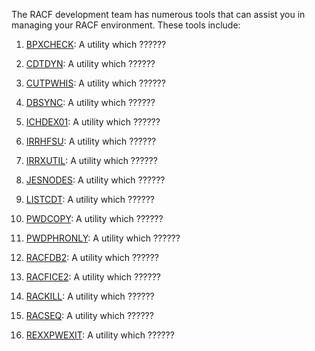 The RACF development team has numerous tools that can assist you in managing your RACF environment. These tools include:

1. [BPXCHECK](http://ibm.biz/racf-bpxcheck): A utility which ?????? 

2. [CDTDYN](http://ibm.biz/racf-cdtdyn): A utility which ?????? 

3. [CUTPWHIS](http://ibm.biz/racf-cutpwhis): A utility which ?????? 

4. [DBSYNC](http://ibm.biz/racf-dbsync): A utility which ?????? 

5. [ICHDEX01](http://ibm.biz/racf-ichdex01): A utility which ?????? 

6. [IRRHFSU](http://ibm.biz/racf-irrhfsu): A utility which ??????

7. [IRRXUTIL](http://ibm.biz/racf-irrxutil): A utility which ??????

8. [JESNODES](http://ibm.biz/racf-jesnodes): A utility which ?????? 

10. [LISTCDT](http://ibm.biz/racf-listcdt): A utility which ?????? 

11. [PWDCOPY](http://ibm.biz/racf-pwdcopy): A utility which ?????? 

12. [PWDPHRONLY](http://ibm.biz/racf-pwdphronly): A utility which ?????? 

13. [RACFDB2](http://ibm.biz/racf-racfdb2): A utility which ?????? 

14. [RACFICE2](http://ibm.biz/racf-racfice): A utility which ?????? 

15. [RACKILL](http://ibm.biz/racf-rackill): A utility which ?????? 

16. [RACSEQ](http://ibm.biz/racf-racseq): A utility which ??????

17. [REXXPWEXIT](http://ibm.biz/racf-rexxpwexit): A utility which ?????? 

